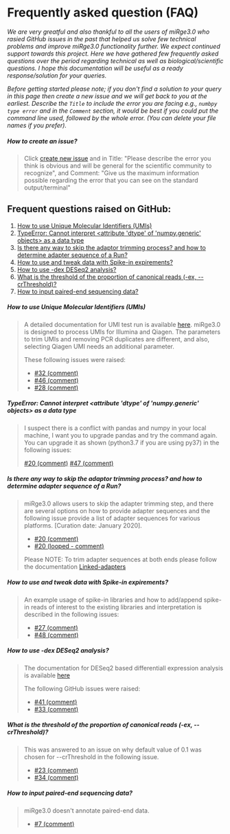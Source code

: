 # Frequently asked question (FAQ) 


_We are very greatful and also thankful to all the users of miRge3.0 who rasied GitHub issues in the past that helped us solve few technical problems and improve miRge3.0 functionality further. We expect continued support towards this project. Here we have gathered few frequently asked questions over the period regarding technical as well as biological/scientific questions. I hope this documentation will be useful as a ready response/solution for your queries._

*Before getting started please note; if you don't find a solution to your query in this page then create a new issue and we will get back to you at the earliest. Describe the `Title` to include the error you are facing e.g., `numbpy type error` and in the `Comment` section, it would be best if you could put the command line used, followed by the whole error. (You can delete your file names if you prefer).*

##### ***How to create an issue?***
> Click [create new issue](https://github.com/mhalushka/miRge3.0/issues/new) and in Title: "Please describe the error you think is obvious and will be general for the scientific community to recognize", and Comment: "Give us the maximum information possible regarding the error that you can see on the standard output/terminal"


## Frequent questions raised on GitHub:

1. [How to use Unique Molecular Identifiers (UMIs)](https://mirge3.readthedocs.io/en/latest/faqs.html#how-to-use-unique-molecular-identifiers-umis)
2. [TypeError: Cannot interpret <attribute 'dtype' of 'numpy.generic' objects> as a data type](https://mirge3.readthedocs.io/en/latest/faqs.html#typeerror-cannot-interpret-attribute-dtype-of-numpy-generic-objects-as-a-data-type)
3. [Is there any way to skip the adaptor trimming process? and how to determine adapter sequence of a Run?](https://mirge3.readthedocs.io/en/latest/faqs.html#is-there-any-way-to-skip-the-adaptor-trimming-process-and-how-to-determine-adapter-sequence-of-a-run)
4. [How to use and tweak data with Spike-in expirements?](https://mirge3.readthedocs.io/en/latest/faqs.html#how-to-use-and-tweak-data-with-spike-in-expirements)
5. [How to use -dex DESeq2 analysis?](https://mirge3.readthedocs.io/en/latest/faqs.html#how-to-use-dex-deseq2-analysis)
6. [What is the threshold of the proportion of canonical reads (-ex, --crThreshold)?](https://mirge3.readthedocs.io/en/latest/faqs.html#what-is-the-threshold-of-the-proportion-of-canonical-reads-ex-crthreshold)
7. [How to input paired-end sequencing data?](https://mirge3.readthedocs.io/en/latest/faqs.html#how-to-input-paired-end-sequencing-data)


##### ***How to use Unique Molecular Identifiers (UMIs)*** 

>A detailed documentation for UMI test run is available [here](https://mirge3.readthedocs.io/en/latest/quick_start.html#running-samples-with-umi). miRge3.0 is designed to process UMIs for Illumina and Qiagen. The parameters to trim UMIs and removing PCR duplicates are different, and also, selecting Qiagen UMI needs an additional parameter. 
>
>These following issues were raised:
>
> - [#32 (comment)](https://github.com/mhalushka/miRge3.0/issues/32#issue-1149944971)<br/>
> - [#46 (comment)](https://github.com/mhalushka/miRge3.0/issues/46#issue-1273723168)<br/>
> - [#28 (comment)](https://github.com/mhalushka/miRge3.0/issues/28#issue-1077400071)<br/>


##### ***TypeError: Cannot interpret <attribute 'dtype' of 'numpy.generic' objects> as a data type***


> I suspect there is a conflict with pandas and numpy in your local machine, I want you to upgrade pandas and try the command again. You can upgrade it as shown (python3.7 if you are using py37) in the following issues:
>
>[#20 (comment)](https://github.com/mhalushka/miRge3.0/issues/20#issuecomment-942408755)
>[#47 (comment)](https://github.com/mhalushka/miRge3.0/issues/47#issue-1285035891)

##### ***Is there any way to skip the adaptor trimming process? and how to determine adapter sequence of a Run?*** 

>miRge3.0 allows users to skip the adapter trimming step, and there are several options on how to provide adapter sequences and the following issue provide a list of adapter sequences for various platforms. [Curation date: January 2020]. 
>
> - [#20 (comment)](https://github.com/mhalushka/miRge3.0/issues/20#issue-1023411842)
> - [#20 (looped - comment)](https://github.com/mhalushka/miRge3.0/issues/20#issuecomment-943970154)
>
>Please NOTE: To trim adapter sequences at both ends please follow the documentation [Linked-adapters](https://mirge3.readthedocs.io/en/master/quick_start.html#trimming-both-5-and-3-adapters-linked-adapters)

##### ***How to use and tweak data with Spike-in expirements?***  

> An example usage of spike-in libraries and how to add/append spike-in reads of interest to the existing libraries and interpretation is described in the following issues:
>
> - [#27 (comment)](https://github.com/mhalushka/miRge3.0/issues/27#issue-1074611243) 
> - [#48 (comment)](https://github.com/mhalushka/miRge3.0/issues/48#issue-1288527770)


##### ***How to use -dex DESeq2 analysis?*** 

>The documentation for DESeq2 based differentiall expression analysis is available [here](https://mirge3.readthedocs.io/en/master/quick_start.html#performing-differential-expression-analysis)
>
> The following GitHub issues were raised:
> - [#41 (comment)](https://github.com/mhalushka/miRge3.0/issues/41#issue-1228345472)
> - [#33 (comment)](https://github.com/mhalushka/miRge3.0/issues/33#issue-1157209493)


##### ***What is the threshold of the proportion of canonical reads (-ex, --crThreshold)?*** 

>This was answered to an issue on why default value of 0.1 was chosen for --crThreshold in the following issue.
> - [#23 (comment)](https://github.com/mhalushka/miRge3.0/issues/23#issue-1045291352)
> - [#34 (comment)](https://github.com/mhalushka/miRge3.0/issues/34#issuecomment-1063675353)

##### ***How to input paired-end sequencing data?*** 

> miRge3.0 doesn't annotate paired-end data. 
> - [#7 (comment)](https://github.com/mhalushka/miRge3.0/issues/7#issue-737411998)
